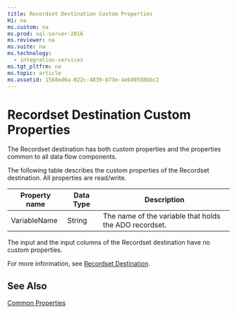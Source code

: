 ```yaml
---
title: Recordset Destination Custom Properties
H1: na
ms.custom: na
ms.prod: sql-server-2016
ms.reviewer: na
ms.suite: na
ms.technology: 
  - integration-services
ms.tgt_pltfrm: na
ms.topic: article
ms.assetid: 1568ed6a-022c-4839-b73e-4eb49558bbc2
---
```

# Recordset Destination Custom Properties
  The Recordset destination has both custom properties and the properties common to all data flow components.  
  
 The following table describes the custom properties of the Recordset destination. All properties are read/write.  
  
|Property name|Data Type|Description|  
|-------------------|---------------|-----------------|  
|VariableName|String|The name of the variable that holds the ADO recordset.|  
  
 The input and the input columns of the Recordset destination have no custom properties.  
  
 For more information, see [Recordset Destination](../../Topics/TopicNameNotContainA/Recordset-Destination.md).  
  
## See Also  
 [Common Properties](../../Topics/TopicNameNotContainA/Common-Properties.md)  
  
  